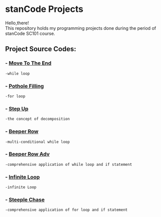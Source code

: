 # stanCode Projects
Hello,there!\
This repository holds my programming projects done during the period of stanCode SC101 course.

## Project Source Codes:
### - [Move To The End](https://github.com/xy677699/stanCodeProjects/blob/main/SC001_workshop/SC001_lecture01/MoveToTheEnd.py)
    -while loop
### - [Pothole Filling](https://github.com/xy677699/stanCodeProjects/blob/main/SC001_workshop/SC001_lecture01/PotholeFilling.py)
    -for loop
### - [Step Up](https://github.com/xy677699/stanCodeProjects/blob/main/SC001_workshop/SC001_lecture01/StepUp.py)
    -the concept of decomposition
### - [Beeper Row](https://github.com/xy677699/stanCodeProjects/blob/main/SC001_workshop/SC001_lecture02/BeeperRow.py)
    -multi-conditional while loop
### - [Beeper Row Adv](https://github.com/xy677699/stanCodeProjects/blob/main/SC001_workshop/SC001_lecture02/BeeperRowAdv.py)
    -comprehensive application of while loop and if statement
### - [Infinite Loop](https://github.com/xy677699/stanCodeProjects/blob/main/SC001_workshop/SC001_lecture02/InfiniteLoop.py)
    -infinite Loop
### - [Steeple Chase](https://github.com/xy677699/stanCodeProjects/blob/main/SC001_workshop/SC001_lecture02/Steeplechase.py)
    -comprehensive application of for loop and if statement
